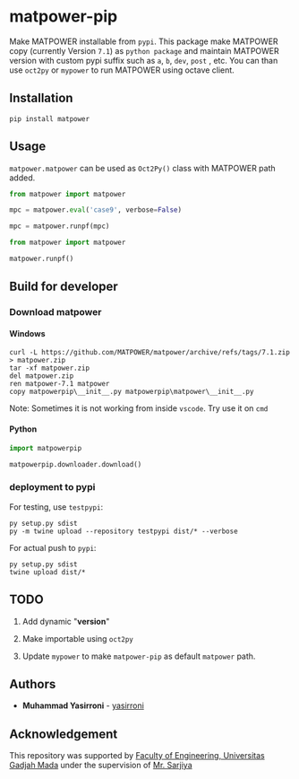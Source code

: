 # matpower-pip

Make MATPOWER installable from `pypi`. This package make MATPOWER copy (currently Version `7.1`) as `python package` and maintain MATPOWER version with custom pypi suffix such as `a`, `b`, `dev`, `post` , etc. You can than use `oct2py` or `mypower` to run MATPOWER using octave client.

## Installation

```plaintext
pip install matpower
```

## Usage

`matpower.matpower` can be used as `Oct2Py()` class with MATPOWER path added.

```python
from matpower import matpower

mpc = matpower.eval('case9', verbose=False)

mpc = matpower.runpf(mpc)
```

```python
from matpower import matpower

matpower.runpf() 
```

## Build for developer

### Download matpower

#### Windows

```plaintext
curl -L https://github.com/MATPOWER/matpower/archive/refs/tags/7.1.zip > matpower.zip
tar -xf matpower.zip
del matpower.zip
ren matpower-7.1 matpower
copy matpowerpip\__init__.py matpowerpip\matpower\__init__.py
```

Note: Sometimes it is not working from inside `vscode`. Try use it on `cmd`

#### Python

```python
import matpowerpip

matpowerpip.downloader.download()
```

### deployment to pypi

For testing, use `testpypi`:

```plaintext
py setup.py sdist
py -m twine upload --repository testpypi dist/* --verbose 
```

For actual push to `pypi`:

```plaintext
py setup.py sdist
twine upload dist/*
```

## TODO

1. Add dynamic "__version__"

2. Make importable using `oct2py`

3. Update `mypower` to make `matpower-pip` as default `matpower` path.

## Authors

* **Muhammad Yasirroni** - [yasirroni](https://github.com/yasirroni)

## Acknowledgement

This repository was supported by [Faculty of Engineering, Universitas Gadjah Mada](https://ft.ugm.ac.id/en/) under the supervision of [Mr. Sarjiya](https://www.researchgate.net/profile/Sarjiya_Sarjiya)
